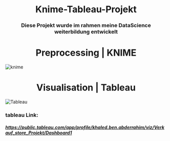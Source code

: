 <h1 align="center" width="100%"  >
    Knime-Tableau-Projekt
</h1>
<h3 align="center" width="100%"  >
Diese Projekt wurde im rahmen meine DataScience weiterbildung entwickelt
</h3>

<h1 align="center" width="100%"  >
    Preprocessing | KNIME
</h1>

![knime](https://user-images.githubusercontent.com/74714706/169075986-1f0a3353-131f-4ef0-99a5-8a66c7a78b07.jpg)


<h1 align="center" width="100%"  >
    Visualisation | Tableau
</h1>

![Tableau](https://user-images.githubusercontent.com/74714706/169075996-9351c73f-d142-46a8-8cb6-f4187a98f25c.jpg)


### tableau Link: 
##### https://public.tableau.com/app/profile/khaled.ben.abderrahim/viz/Verkauf_store_Projekt/Dashboard1

